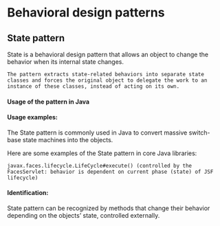 # Behavioral design patterns
## State pattern

State is a behavioral design pattern that allows an object to change the behavior when its internal state changes.

```
The pattern extracts state-related behaviors into separate state classes and forces the original object to delegate the work to an instance of these classes, instead of acting on its own.
```

#### Usage of the pattern in Java

#### Usage examples: 

The State pattern is commonly used in Java to convert massive switch-base state machines into the objects.

Here are some examples of the State pattern in core Java libraries:

```
javax.faces.lifecycle.LifeCycle#execute() (controlled by the FacesServlet: behavior is dependent on current phase (state) of JSF lifecycle)
```

#### Identification: 

State pattern can be recognized by methods that change their behavior depending on the objects’ state, controlled externally.
